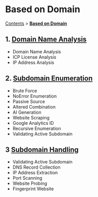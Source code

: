 # Based on Domain

[Contents](../../readme/table-of-contents.md) > [**Based on Domain**](./)

## 1. [Domain Name Analysis](domain-name-analysis.md)

* Domain Name Analysis
* ICP License Analysis
* IP Address Analysis

## 2. [Subdomain Enumeration](subdomain-enumeration.md)

* Brute Force
* NoError Enumeration
* Passive Source
* Altered Combination
* AI Generation
* Website Scraping
* Google Analytics ID
* Recursive Enumeration
* Validating Active Subdomain

## 3 [Subdomain Handling](domain-based.md)

* Validating Active Subdomain
* DNS Record Collection
* IP Address Extraction
* Port Scanning
* Website Probing
* Fingerprint Website
